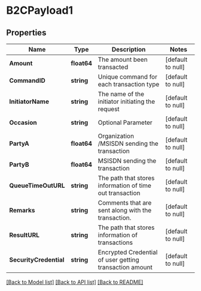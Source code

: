 # B2CPayload1

## Properties
Name | Type | Description | Notes
------------ | ------------- | ------------- | -------------
**Amount** | **float64** | The amount been transacted | [default to null]
**CommandID** | **string** | Unique command for each transaction type | [default to null]
**InitiatorName** | **string** | The name of the initiator initiating the request | [default to null]
**Occasion** | **string** | Optional Parameter | [default to null]
**PartyA** | **float64** | Organization /MSISDN sending the transaction | [default to null]
**PartyB** | **float64** | MSISDN sending the transaction | [default to null]
**QueueTimeOutURL** | **string** | The path that stores information of time out transaction | [default to null]
**Remarks** | **string** | Comments that are sent along with the transaction.  | [default to null]
**ResultURL** | **string** | The path that stores information of transactions | [default to null]
**SecurityCredential** | **string** | Encrypted Credential of user getting transaction amount | [default to null]

[[Back to Model list]](../README.md#documentation-for-models) [[Back to API list]](../README.md#documentation-for-api-endpoints) [[Back to README]](../README.md)


